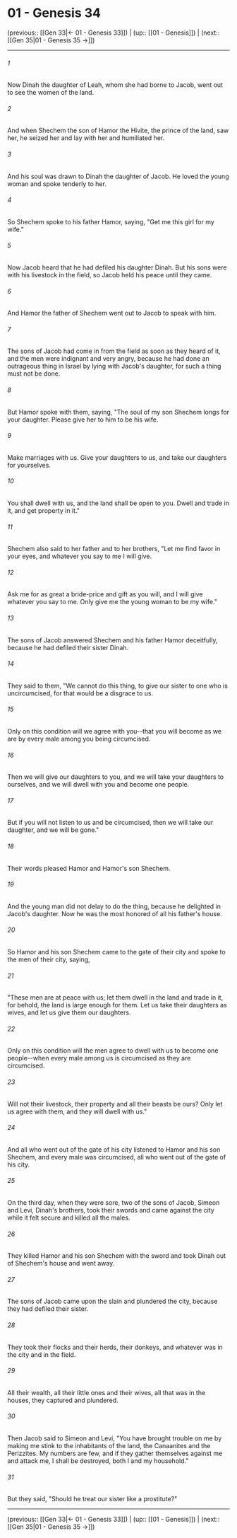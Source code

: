 # 01 - Genesis 34

(previous:: [[Gen 33|← 01 - Genesis 33]]) | (up:: [[01 - Genesis]]) | (next:: [[Gen 35|01 - Genesis 35 →]])

***


###### 1 
Now Dinah the daughter of Leah, whom she had borne to Jacob, went out to see the women of the land. 

###### 2 
And when Shechem the son of Hamor the Hivite, the prince of the land, saw her, he seized her and lay with her and humiliated her. 

###### 3 
And his soul was drawn to Dinah the daughter of Jacob. He loved the young woman and spoke tenderly to her. 

###### 4 
So Shechem spoke to his father Hamor, saying, "Get me this girl for my wife." 

###### 5 
Now Jacob heard that he had defiled his daughter Dinah. But his sons were with his livestock in the field, so Jacob held his peace until they came. 

###### 6 
And Hamor the father of Shechem went out to Jacob to speak with him. 

###### 7 
The sons of Jacob had come in from the field as soon as they heard of it, and the men were indignant and very angry, because he had done an outrageous thing in Israel by lying with Jacob's daughter, for such a thing must not be done. 

###### 8 
But Hamor spoke with them, saying, "The soul of my son Shechem longs for your daughter. Please give her to him to be his wife. 

###### 9 
Make marriages with us. Give your daughters to us, and take our daughters for yourselves. 

###### 10 
You shall dwell with us, and the land shall be open to you. Dwell and trade in it, and get property in it." 

###### 11 
Shechem also said to her father and to her brothers, "Let me find favor in your eyes, and whatever you say to me I will give. 

###### 12 
Ask me for as great a bride-price and gift as you will, and I will give whatever you say to me. Only give me the young woman to be my wife." 

###### 13 
The sons of Jacob answered Shechem and his father Hamor deceitfully, because he had defiled their sister Dinah. 

###### 14 
They said to them, "We cannot do this thing, to give our sister to one who is uncircumcised, for that would be a disgrace to us. 

###### 15 
Only on this condition will we agree with you--that you will become as we are by every male among you being circumcised. 

###### 16 
Then we will give our daughters to you, and we will take your daughters to ourselves, and we will dwell with you and become one people. 

###### 17 
But if you will not listen to us and be circumcised, then we will take our daughter, and we will be gone." 

###### 18 
Their words pleased Hamor and Hamor's son Shechem. 

###### 19 
And the young man did not delay to do the thing, because he delighted in Jacob's daughter. Now he was the most honored of all his father's house. 

###### 20 
So Hamor and his son Shechem came to the gate of their city and spoke to the men of their city, saying, 

###### 21 
"These men are at peace with us; let them dwell in the land and trade in it, for behold, the land is large enough for them. Let us take their daughters as wives, and let us give them our daughters. 

###### 22 
Only on this condition will the men agree to dwell with us to become one people--when every male among us is circumcised as they are circumcised. 

###### 23 
Will not their livestock, their property and all their beasts be ours? Only let us agree with them, and they will dwell with us." 

###### 24 
And all who went out of the gate of his city listened to Hamor and his son Shechem, and every male was circumcised, all who went out of the gate of his city. 

###### 25 
On the third day, when they were sore, two of the sons of Jacob, Simeon and Levi, Dinah's brothers, took their swords and came against the city while it felt secure and killed all the males. 

###### 26 
They killed Hamor and his son Shechem with the sword and took Dinah out of Shechem's house and went away. 

###### 27 
The sons of Jacob came upon the slain and plundered the city, because they had defiled their sister. 

###### 28 
They took their flocks and their herds, their donkeys, and whatever was in the city and in the field. 

###### 29 
All their wealth, all their little ones and their wives, all that was in the houses, they captured and plundered. 

###### 30 
Then Jacob said to Simeon and Levi, "You have brought trouble on me by making me stink to the inhabitants of the land, the Canaanites and the Perizzites. My numbers are few, and if they gather themselves against me and attack me, I shall be destroyed, both I and my household." 

###### 31 
But they said, "Should he treat our sister like a prostitute?"

***

(previous:: [[Gen 33|← 01 - Genesis 33]]) | (up:: [[01 - Genesis]]) | (next:: [[Gen 35|01 - Genesis 35 →]])
